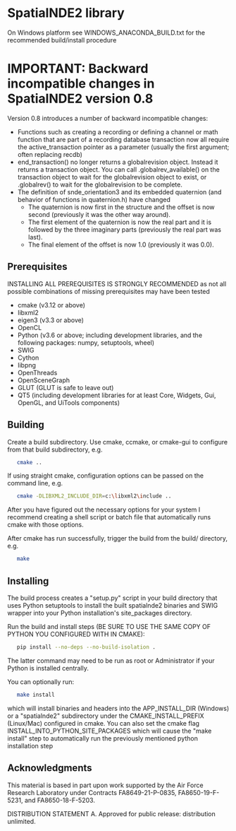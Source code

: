 # SpatialNDE2 library
On Windows platform see WINDOWS_ANACONDA_BUILD.txt for the recommended 
build/install procedure

# IMPORTANT: Backward incompatible changes in SpatialNDE2 version 0.8
Version 0.8 introduces a number of backward incompatible changes:

- Functions such as creating a recording or defining a channel or math function that
are part of a recording database transaction now all require the active_transaction
pointer as a parameter (usually the first argument; often replacing recdb)
- end_transaction() no longer returns a globalrevision object. Instead it returns a
transaction object. You can call .globalrev_available() on the transaction object
to wait for the globalrevision object to exist, or .globalrev() to wait for the
globalrevision to be complete.
- The definition of snde_orientation3 and its embedded quaternion (and behavior of functions in quaternion.h) have changed
  - The quaternion is now first in the structure and the offset is now second (previously it was the other way around).
  - The first element of the quaternion is now the real part and it is followed by the three imaginary parts (previously the real part was last).
  - The final element of the offset is now 1.0 (previously it was 0.0).

## Prerequisites
INSTALLING ALL PREREQUISITES IS STRONGLY RECOMMENDED as not all possible 
combinations of missing prerequisites may have been tested

- cmake (v3.12 or above)
- libxml2
- eigen3 (v3.3 or above)
- OpenCL
- Python (v3.6 or above; including development libraries, and the following packages: numpy, setuptools, wheel)
- SWIG
- Cython
- libpng
- OpenThreads
- OpenSceneGraph
- GLUT (GLUT is safe to leave out)
- QT5 (including development libraries for at least Core, Widgets, Gui, OpenGL, and UiTools components)

## Building
Create a build subdirectory. Use cmake, ccmake, or cmake-gui to configure from 
that build subdirectory, e.g.

```bash
   cmake ..
```
If using straight cmake, configuration options can be passed on the command line, e.g.

```bash
   cmake -DLIBXML2_INCLUDE_DIR=c:\libxml2\include ..
```

After you have figured out the necessary options for your system I recommend
creating a shell script or batch file that automatically runs cmake
with those options.

After cmake has run successfully, trigger the build from the build/
directory, e.g.

```bash
   make
```

## Installing
The build process creates a "setup.py" script in your build directory
that uses Python setuptools to install the built spatialnde2 binaries
and SWIG wrapper into your Python installation's site_packages directory.

Run the build and install steps (BE SURE TO USE THE SAME COPY OF PYTHON
YOU CONFIGURED WITH IN CMAKE):

```bash
   pip install --no-deps --no-build-isolation .
```

The latter command may need to be run as root or Administrator if your
Python is installed centrally. 

You can optionally run:

```bash
   make install
```

which will install binaries and headers into the APP_INSTALL_DIR (Windows)
or a "spatialnde2" subdirectory under the CMAKE_INSTALL_PREFIX (Linux/Mac)
configured in cmake. You can also set the cmake flag
INSTALL_INTO_PYTHON_SITE_PACKAGES which will cause the "make install"
step to automatically run the previously mentioned python installation step 

## Acknowledgments
This material is based in part upon work supported by the Air Force Research
Laboratory under Contracts FA8649-21-P-0835, FA8650-19-F-5231, and 
FA8650-18-F-5203.  

DISTRIBUTION STATEMENT A. Approved for public release: distribution unlimited. 


